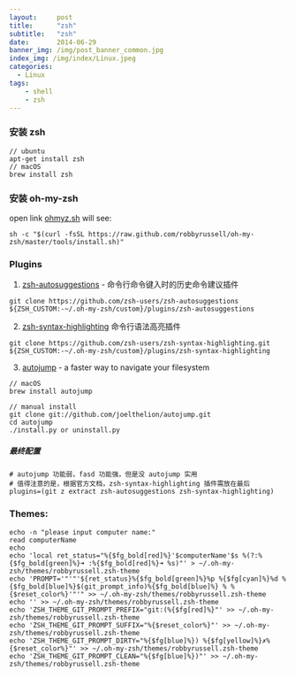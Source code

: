 ```yaml
---
layout:     post
title:      "zsh"
subtitle:   "zsh"
date:       2014-06-29
banner_img: /img/post_banner_common.jpg
index_img: /img/index/Linux.jpeg
categories:
  - Linux
tags:
    - shell
    - zsh
---
```



### 安装 zsh
```
// ubuntu
apt-get install zsh
// macOS
brew install zsh
```

### 安装 oh-my-zsh
open link [ohmyz.sh](https://ohmyz.sh) will see:
```
sh -c "$(curl -fsSL https://raw.github.com/robbyrussell/oh-my-zsh/master/tools/install.sh)"
```
    



### Plugins


1. [zsh-autosuggestions](https://github.com/zsh-users/zsh-autosuggestions) - 命令行命令键入时的历史命令建议插件
```
git clone https://github.com/zsh-users/zsh-autosuggestions ${ZSH_CUSTOM:-~/.oh-my-zsh/custom}/plugins/zsh-autosuggestions
```

2. [zsh-syntax-highlighting](https://github.com/zsh-users/zsh-syntax-highlighting)
命令行语法高亮插件
```
git clone https://github.com/zsh-users/zsh-syntax-highlighting.git ${ZSH_CUSTOM:-~/.oh-my-zsh/custom}/plugins/zsh-syntax-highlighting
```
3. [autojump](https://github.com/wting/autojump) - a faster way to navigate your filesystem

```
// macOS
brew install autojump

// manual install
git clone git://github.com/joelthelion/autojump.git
cd autojump
./install.py or uninstall.py
```

##### 最终配置
```
# autojump 功能弱，fasd 功能强，但是没 autojump 实用
# 值得注意的是，根据官方文档，zsh-syntax-highlighting 插件需放在最后
plugins=(git z extract zsh-autosuggestions zsh-syntax-highlighting)
```

### Themes:
```
echo -n "please input computer name:"
read computerName
echo
echo 'local ret_status="%{$fg_bold[red]%}'$computerName'$s %(?:%{$fg_bold[green]%}➜ :%{$fg_bold[red]%}➜ %s)"' > ~/.oh-my-zsh/themes/robbyrussell.zsh-theme
echo 'PROMPT='"'"'${ret_status}%{$fg_bold[green]%}%p %{$fg[cyan]%}%d %{$fg_bold[blue]%}$(git_prompt_info)%{$fg_bold[blue]%} % %{$reset_color%}'"'" >> ~/.oh-my-zsh/themes/robbyrussell.zsh-theme
echo '' >> ~/.oh-my-zsh/themes/robbyrussell.zsh-theme
echo 'ZSH_THEME_GIT_PROMPT_PREFIX="git:(%{$fg[red]%}"' >> ~/.oh-my-zsh/themes/robbyrussell.zsh-theme
echo 'ZSH_THEME_GIT_PROMPT_SUFFIX="%{$reset_color%}"' >> ~/.oh-my-zsh/themes/robbyrussell.zsh-theme
echo 'ZSH_THEME_GIT_PROMPT_DIRTY="%{$fg[blue]%}) %{$fg[yellow]%}✗%{$reset_color%}"' >> ~/.oh-my-zsh/themes/robbyrussell.zsh-theme
echo 'ZSH_THEME_GIT_PROMPT_CLEAN="%{$fg[blue]%})"' >> ~/.oh-my-zsh/themes/robbyrussell.zsh-theme
```
